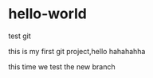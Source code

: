 # hello-world
test git

this is my first git project,hello  hahahahha

this time we test the new branch 
